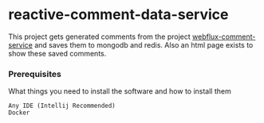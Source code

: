 # reactive-comment-data-service

This project gets generated comments from the project [webflux-comment-service](https://github.com/serdardundar/webflux-comment-service) and saves them to mongodb and redis. Also an html page exists to show these saved comments.

### Prerequisites

What things you need to install the software and how to install them

```
Any IDE (Intellij Recommended)
Docker
```
